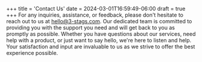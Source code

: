 +++
title = 'Contact Us'
date = 2024-03-01T16:59:49-06:00
draft = true
+++
For any inquiries, assistance, or feedback, please don't hesitate to reach out to us at hello@3-stags.com. Our dedicated team is committed to providing you with the support you need and will get back to you as promptly as possible. Whether you have questions about our services, need help with a product, or just want to say hello, we're here to listen and help. Your satisfaction and input are invaluable to us as we strive to offer the best experience possible.